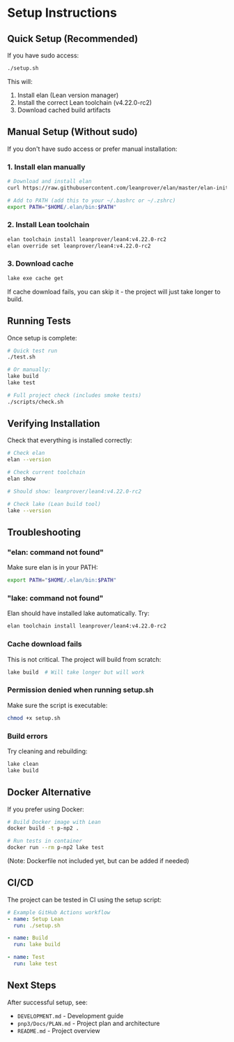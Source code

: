 # Setup Instructions

## Quick Setup (Recommended)

If you have sudo access:

```bash
./setup.sh
```

This will:
1. Install elan (Lean version manager)
2. Install the correct Lean toolchain (v4.22.0-rc2)
3. Download cached build artifacts

## Manual Setup (Without sudo)

If you don't have sudo access or prefer manual installation:

### 1. Install elan manually

```bash
# Download and install elan
curl https://raw.githubusercontent.com/leanprover/elan/master/elan-init.sh -sSf | sh

# Add to PATH (add this to your ~/.bashrc or ~/.zshrc)
export PATH="$HOME/.elan/bin:$PATH"
```

### 2. Install Lean toolchain

```bash
elan toolchain install leanprover/lean4:v4.22.0-rc2
elan override set leanprover/lean4:v4.22.0-rc2
```

### 3. Download cache

```bash
lake exe cache get
```

If cache download fails, you can skip it - the project will just take longer to build.

## Running Tests

Once setup is complete:

```bash
# Quick test run
./test.sh

# Or manually:
lake build
lake test

# Full project check (includes smoke tests)
./scripts/check.sh
```

## Verifying Installation

Check that everything is installed correctly:

```bash
# Check elan
elan --version

# Check current toolchain
elan show

# Should show: leanprover/lean4:v4.22.0-rc2

# Check lake (Lean build tool)
lake --version
```

## Troubleshooting

### "elan: command not found"

Make sure elan is in your PATH:
```bash
export PATH="$HOME/.elan/bin:$PATH"
```

### "lake: command not found"

Elan should have installed lake automatically. Try:
```bash
elan toolchain install leanprover/lean4:v4.22.0-rc2
```

### Cache download fails

This is not critical. The project will build from scratch:
```bash
lake build  # Will take longer but will work
```

### Permission denied when running setup.sh

Make sure the script is executable:
```bash
chmod +x setup.sh
```

### Build errors

Try cleaning and rebuilding:
```bash
lake clean
lake build
```

## Docker Alternative

If you prefer using Docker:

```bash
# Build Docker image with Lean
docker build -t p-np2 .

# Run tests in container
docker run --rm p-np2 lake test
```

(Note: Dockerfile not included yet, but can be added if needed)

## CI/CD

The project can be tested in CI using the setup script:

```yaml
# Example GitHub Actions workflow
- name: Setup Lean
  run: ./setup.sh

- name: Build
  run: lake build

- name: Test
  run: lake test
```

## Next Steps

After successful setup, see:
- `DEVELOPMENT.md` - Development guide
- `pnp3/Docs/PLAN.md` - Project plan and architecture
- `README.md` - Project overview
